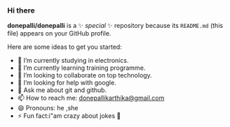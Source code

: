 ### Hi there
**donepalli/donepalli** is a ✨ _special_ ✨ repository because its `README.md` (this file) appears on your GitHub profile.

Here are some ideas to get you started:

- 🔭 I’m currently studying in electronics.
- 🌱 I’m currently learning training programme.
- 👯 I’m looking to collaborate on top technology.
- 🤔 I’m looking for help with google.
- 💬 Ask me about git and github.
- 📫 How to reach me: donepallikarthika@gmail.com
- 😄 Pronouns: he ,she
- ⚡ Fun fact:i"am crazy about jokes 🤣
